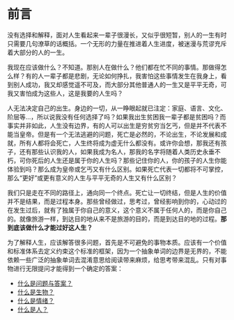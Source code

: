 # 前言
没有选择和解释，面对人生看起来一辈子很漫长，又似乎很短暂，别人的一生有时只需要几句潦草的话概括。一个无形的力量在推进着人生进度，被迷漫与荒谬充斥着大部分的人的一生。  

我现在应该做什么？不知道。那别人在做什么？他们都在忙不同的事情。那做得怎么样？有的人一辈子都是悲剧，无论如何挣扎，我害怕这些事情发生在我身上，看到别人成功，我又却感觉遥不可及，而大部分其他普通人的一生又是平平无奇，可我又害怕成为这些人，这是我要的人生吗？  

人无法决定自己的出生。身边的一切，从一睁眼起就已注定：家庭、语言、文化、阶层等...，所以说我没有任何选择了吗？如果我出生贫困我一辈子都是贫困吗？而事实并非如此，人生没有边界，有的人可以出生是穷贫穷当乞丐，但是并不代表不能当皇帝。但是有一个无法逃避的问题，死亡是必然的，不论出生，不论发展和成就，所有人都将会死亡，人生终将成为虚无什么都没有。或许你会想，那我还有孩子，还有那些认识我的人，如果我成为名人，那我的名字将随着人类历史永垂不朽，可你死后的人生还是属于你的人生吗？那些记住你的人，你的孩子的人生你能体验到吗？那么成为皇帝或乞丐又有什么区别。如果死亡代表一切都将不可掌控，那么“更好”或更有意义的人生与平平无奇的人生又有什么区别？ 

我们只是走在不同的路径上，通向同一个终点。死亡让一切终结，但是人生的价值并不是结果，而是过程本身。那些曾经做过，思考过，曾经影响到你的，心动过的在发生过后，就有了独属于你自己的意义，这个意义不属于任何人的，而是你自己的。就像旅游一样，到达目的地从来不是旅游的目的，而是到达目的地的过程。**那到底该做什么才能过好这人生？**

为了解释人生，应该解答很多问题，首先是不可避免的事物本质。应该有一个价值和标准体系去定义约束这个标准的框架，因为一个抽象单词的边界是无界的，不能依赖一些广泛的抽象单词去混淆意思给阅读带来麻烦，给思考带来混乱。只有对事物进行无限提问才能得到一个确定的答案：
+ [什么是问题与答案？](问题与答案.md)
+ [什么是生物？](什么是生物.md)
+ [什么是情绪？](什么是情绪.md)
+ [什么是人？](什么是人.md)
